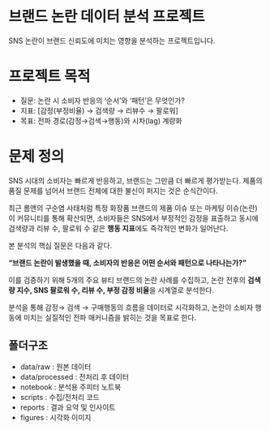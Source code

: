 # 브랜드 논란 데이터 분석 프로젝트
SNS 논란이 브랜드 신뢰도에 미치는 영향을 분석하는 프로젝트입니다.

# 프로젝트 목적
- 질문: 논란 시 소비자 반응의 ‘순서’와 ‘패턴’은 무엇인가?
- 지표: [감정(부정비율) → 검색량 → 리뷰수 → 팔로워]
- 목표: 전파 경로(감정→검색→행동)와 시차(lag) 계량화

# 문제 정의
SNS 시대의 소비자는 빠르게 반응하고, 브랜드는 그만큼 더 빠르게 평가받는다. 제품의 품질 문제를 넘어서 브랜드 전체에 대한 불신이 퍼지는 것은 순식간이다.   

최근 롬앤의 구순염 사태처럼 특정 화장품 브랜드의 제품 이슈 또는 마케팅 이슈(논란)이 커뮤니티를 통해 확산되면, 소비자들은 SNS에서 부정적인 감정을 표출하고 동시에 검색량과 리뷰 수, 팔로워 수 같은 **행동 지표**에도 즉각적인 변화가 일어난다.

본 분석의 핵심 질문은 다음과 같다.

**“브랜드 논란이 발생했을 때, 소비자의 반응은 어떤 순서와 패턴으로 나타나는가?"**

이를 검증하기 위해 5개의 주요 뷰티 브랜드의 논란 사례를 수집하고, 논란 전후의 **검색량 지수, SNS 팔로워 수, 리뷰 수, 부정 감정 비율**을 시계열로 분석한다.

분석을 통해 감정→ 검색 → 구매행동의 흐름을 데이터로 시각화하고, 논란이 소비자 행동에 미치는 실질적인 전파 매커니즘을 밝히는 것을 목표로 한다.

## 폴더구조
- data/raw : 원본 데이터
- data/processed : 전처리 후 데이터
- notebook : 분석용 주피터 노트북
- scripts : 수집/전처리 코드
- reports : 결과 요약 및 인사이트
- figures : 시각화 이미지